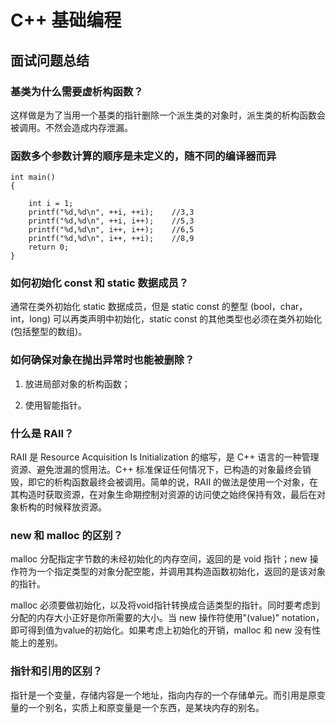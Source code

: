 # C++ 基础编程
## 面试问题总结
### 基类为什么需要虚析构函数？

这样做是为了当用一个基类的指针删除一个派生类的对象时，派生类的析构函数会被调用。不然会造成内存泄漏。

### 函数多个参数计算的顺序是未定义的，随不同的编译器而异

```
int main()
{
    
    int i = 1;
    printf("%d,%d\n", ++i, ++i);    //3,3
    printf("%d,%d\n", ++i, i++);    //5,3
    printf("%d,%d\n", i++, i++);    //6,5
    printf("%d,%d\n", i++, ++i);    //8,9
    return 0;
}
```

### 如何初始化 const 和 static 数据成员？

通常在类外初始化 static 数据成员，但是 static const 的整型 (bool，char，int，long) 可以再类声明中初始化，static const 的其他类型也必须在类外初始化(包括整型的数组)。

### 如何确保对象在抛出异常时也能被删除？

1. 放进局部对象的析构函数；

2. 使用智能指针。

### 什么是 RAII？

RAII 是 Resource Acquisition Is Initialization 的缩写，是 C++ 语言的一种管理资源、避免泄漏的惯用法。C++ 标准保证任何情况下，已构造的对象最终会销毁，即它的析构函数最终会被调用。简单的说，RAII 的做法是使用一个对象，在其构造时获取资源，在对象生命期控制对资源的访问使之始终保持有效，最后在对象析构的时候释放资源。

### new 和 malloc 的区别？

malloc 分配指定字节数的未经初始化的内存空间，返回的是 void 指针；new 操作符为一个指定类型的对象分配空能，并调用其构造函数初始化，返回的是该对象的指针。

malloc 必须要做初始化，以及将void指针转换成合适类型的指针。同时要考虑到分配的内存大小正好是你所需要的大小。当 new 操作符使用"(value)" notation，即可得到值为value的初始化。如果考虑上初始化的开销，malloc 和 new 没有性能上的差别。

### 指针和引用的区别？

指针是一个变量，存储内容是一个地址，指向内存的一个存储单元。而引用是原变量的一个别名，实质上和原变量是一个东西，是某块内存的别名。